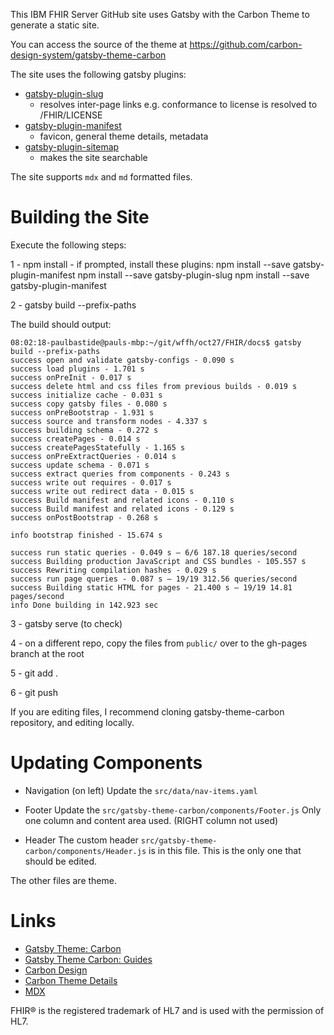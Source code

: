 This IBM FHIR Server GitHub site uses Gatsby with the Carbon Theme to generate a static site.

You can access the source of the theme at
https://github.com/carbon-design-system/gatsby-theme-carbon

The site uses the following gatsby plugins:
- [gatsby-plugin-slug](https://www.gatsbyjs.org/packages/gatsby-plugin-slug/)
    - resolves inter-page links e.g. conformance to license is resolved to /FHIR/LICENSE
- [gatsby-plugin-manifest](https://www.gatsbyjs.org/packages/gatsby-plugin-manifest/?=gatsby-plugin-manifest)
    - favicon, general theme details, metadata
- [gatsby-plugin-sitemap](https://www.gatsbyjs.org/packages/gatsby-plugin-sitemap/)
    - makes the site searchable

The site supports `mdx` and `md` formatted files.

# Building the Site
Execute the following steps:
 
1 - npm install
    - if prompted, install these plugins:
        npm install --save gatsby-plugin-manifest
        npm install --save gatsby-plugin-slug
        npm install --save gatsby-plugin-manifest

2 - gatsby build --prefix-paths

The build should output:
```
08:02:18-paulbastide@pauls-mbp:~/git/wffh/oct27/FHIR/docs$ gatsby build --prefix-paths 
success open and validate gatsby-configs - 0.090 s
success load plugins - 1.701 s
success onPreInit - 0.017 s
success delete html and css files from previous builds - 0.019 s
success initialize cache - 0.031 s
success copy gatsby files - 0.080 s
success onPreBootstrap - 1.931 s
success source and transform nodes - 4.337 s
success building schema - 0.272 s
success createPages - 0.014 s
success createPagesStatefully - 1.165 s
success onPreExtractQueries - 0.014 s
success update schema - 0.071 s
success extract queries from components - 0.243 s
success write out requires - 0.017 s
success write out redirect data - 0.015 s
success Build manifest and related icons - 0.110 s
success Build manifest and related icons - 0.129 s
success onPostBootstrap - 0.268 s
⠀
info bootstrap finished - 15.674 s
⠀
success run static queries - 0.049 s — 6/6 187.18 queries/second
success Building production JavaScript and CSS bundles - 105.557 s
success Rewriting compilation hashes - 0.029 s
success run page queries - 0.087 s — 19/19 312.56 queries/second
success Building static HTML for pages - 21.400 s — 19/19 14.81 pages/second
info Done building in 142.923 sec
```

3 - gatsby serve (to check)

4 - on a different repo, copy the files from `public/` over to the gh-pages branch at the root

5 - git add .

6 - git push

If you are editing files, I recommend cloning gatsby-theme-carbon repository, and editing locally.

# Updating Components

- Navigation (on left)
Update the `src/data/nav-items.yaml`

- Footer
Update the `src/gatsby-theme-carbon/components/Footer.js`
Only one column and content area used. (RIGHT column not used)

- Header
The custom header `src/gatsby-theme-carbon/components/Header.js` is in this file.
This is the only one that should be edited.

The other files are theme.

# Links
- [Gatsby Theme: Carbon](https://github.com/carbon-design-system/gatsby-theme-carbon)
- [Gatsby Theme Carbon: Guides](https://gatsby-theme-carbon.now.sh/guides/)
- [Carbon Design](https://www.carbondesignsystem.com/components/link/code/)
- [Carbon Theme Details](http://react.carbondesignsystem.com/?path=/story/link--default)
- [MDX](https://mdxjs.com/)

FHIR® is the registered trademark of HL7 and is used with the permission of HL7.
